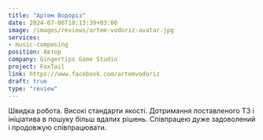 ```yaml
---
title: "Артем Водоріз"
date: 2024-07-06T18:13:39+03:00
image: /images/reviews/artem-vodoriz-avatar.jpg
services: 
- music-composing
position: Автор
company: Gingertips Game Studio
project: FoxTail
link: https://www.facebook.com/artemvodoriz
draft: true
type: "review"
---
```


Швидка робота. Високі стандарти якості. Дотримання поставленого ТЗ і ініціатива в пошуку більш вдалих рішень. Співпрацею дуже задоволений і продовжую співпрацювати.